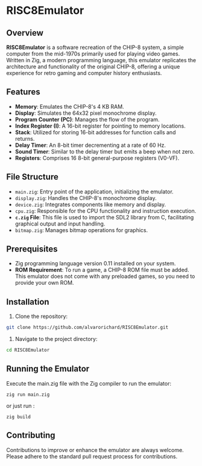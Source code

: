 # RISC8Emulator

## Overview
**RISC8Emulator** is a software recreation of the CHIP-8 system, a simple computer from the mid-1970s primarily used for playing video games. Written in Zig, a modern programming language, this emulator replicates the architecture and functionality of the original CHIP-8, offering a unique experience for retro gaming and computer history enthusiasts.

## Features
- **Memory**: Emulates the CHIP-8's 4 KB RAM.
- **Display**: Simulates the 64x32 pixel monochrome display.
- **Program Counter (PC)**: Manages the flow of the program.
- **Index Register (I)**: A 16-bit register for pointing to memory locations.
- **Stack**: Utilized for storing 16-bit addresses for function calls and returns.
- **Delay Timer**: An 8-bit timer decrementing at a rate of 60 Hz.
- **Sound Timer**: Similar to the delay timer but emits a beep when not zero.
- **Registers**: Comprises 16 8-bit general-purpose registers (V0-VF).

## File Structure
- `main.zig`: Entry point of the application, initializing the emulator.
- `display.zig`: Handles the CHIP-8's monochrome display.
- `device.zig`: Integrates components like memory and display.
- `cpu.zig`: Responsible for the CPU functionality and instruction execution.
- **`c.zig` File**: This file is used to import the SDL2 library from C, facilitating graphical output and input handling.
- `bitmap.zig`: Manages bitmap operations for graphics.

## Prerequisites
- Zig programming language version 0.11 installed on your system.
- **ROM Requirement**: To run a game, a CHIP-8 ROM file must be added. This emulator does not come with any preloaded games, so you need to provide your own ROM.


## Installation
1. Clone the repository:
```bash
git clone https://github.com/alvarorichard/RISC8Emulator.git
 ```

1. Navigate to the project directory:
```bash
cd RISC8Emulator
```

## Running the Emulator

Execute the main.zig file with the Zig compiler to run the emulator:

```zig
zig run main.zig
```
 or just run :

 ```zig
 zig build
 ```



## Contributing

Contributions to improve or enhance the emulator are always welcome. Please adhere to the standard pull request process for contributions.




